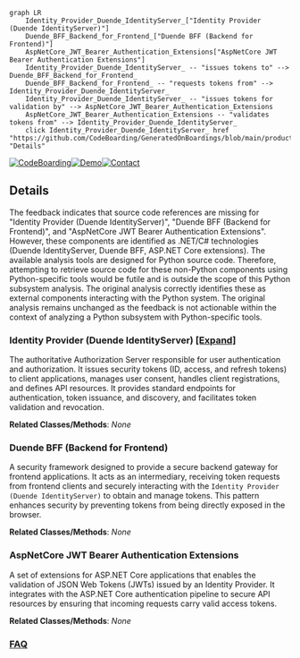```mermaid
graph LR
    Identity_Provider_Duende_IdentityServer_["Identity Provider (Duende IdentityServer)"]
    Duende_BFF_Backend_for_Frontend_["Duende BFF (Backend for Frontend)"]
    AspNetCore_JWT_Bearer_Authentication_Extensions["AspNetCore JWT Bearer Authentication Extensions"]
    Identity_Provider_Duende_IdentityServer_ -- "issues tokens to" --> Duende_BFF_Backend_for_Frontend_
    Duende_BFF_Backend_for_Frontend_ -- "requests tokens from" --> Identity_Provider_Duende_IdentityServer_
    Identity_Provider_Duende_IdentityServer_ -- "issues tokens for validation by" --> AspNetCore_JWT_Bearer_Authentication_Extensions
    AspNetCore_JWT_Bearer_Authentication_Extensions -- "validates tokens from" --> Identity_Provider_Duende_IdentityServer_
    click Identity_Provider_Duende_IdentityServer_ href "https://github.com/CodeBoarding/GeneratedOnBoardings/blob/main/products/Identity_Provider_Duende_IdentityServer_.md" "Details"
```

[![CodeBoarding](https://img.shields.io/badge/Generated%20by-CodeBoarding-9cf?style=flat-square)](https://github.com/CodeBoarding/CodeBoarding)[![Demo](https://img.shields.io/badge/Try%20our-Demo-blue?style=flat-square)](https://www.codeboarding.org/demo)[![Contact](https://img.shields.io/badge/Contact%20us%20-%20contact@codeboarding.org-lightgrey?style=flat-square)](mailto:contact@codeboarding.org)

## Details

The feedback indicates that source code references are missing for "Identity Provider (Duende IdentityServer)", "Duende BFF (Backend for Frontend)", and "AspNetCore JWT Bearer Authentication Extensions". However, these components are identified as .NET/C# technologies (Duende IdentityServer, Duende BFF, ASP.NET Core extensions). The available analysis tools are designed for Python source code. Therefore, attempting to retrieve source code for these non-Python components using Python-specific tools would be futile and is outside the scope of this Python subsystem analysis. The original analysis correctly identifies these as external components interacting with the Python system. The original analysis remains unchanged as the feedback is not actionable within the context of analyzing a Python subsystem with Python-specific tools.

### Identity Provider (Duende IdentityServer) [[Expand]](./Identity_Provider_Duende_IdentityServer_.md)
The authoritative Authorization Server responsible for user authentication and authorization. It issues security tokens (ID, access, and refresh tokens) to client applications, manages user consent, handles client registrations, and defines API resources. It provides standard endpoints for authentication, token issuance, and discovery, and facilitates token validation and revocation.


**Related Classes/Methods**: _None_

### Duende BFF (Backend for Frontend)
A security framework designed to provide a secure backend gateway for frontend applications. It acts as an intermediary, receiving token requests from frontend clients and securely interacting with the `Identity Provider (Duende IdentityServer)` to obtain and manage tokens. This pattern enhances security by preventing tokens from being directly exposed in the browser.


**Related Classes/Methods**: _None_

### AspNetCore JWT Bearer Authentication Extensions
A set of extensions for ASP.NET Core applications that enables the validation of JSON Web Tokens (JWTs) issued by an Identity Provider. It integrates with the ASP.NET Core authentication pipeline to secure API resources by ensuring that incoming requests carry valid access tokens.


**Related Classes/Methods**: _None_



### [FAQ](https://github.com/CodeBoarding/GeneratedOnBoardings/tree/main?tab=readme-ov-file#faq)